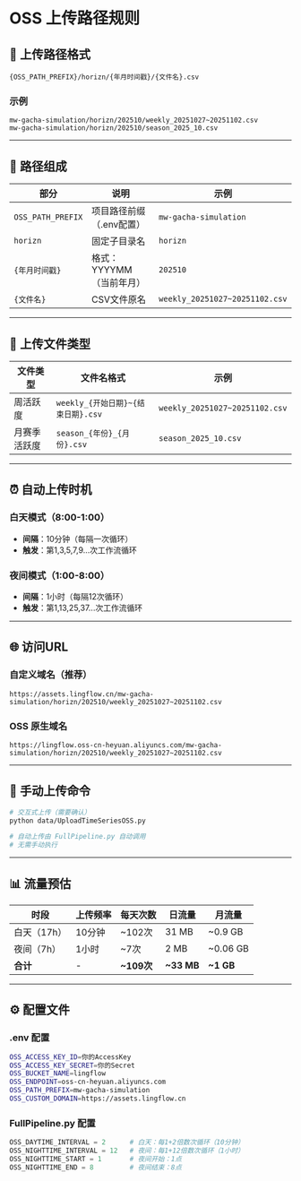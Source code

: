 # OSS 上传路径规则

## 📍 上传路径格式

```
{OSS_PATH_PREFIX}/horizn/{年月时间戳}/{文件名}.csv
```

### 示例

```
mw-gacha-simulation/horizn/202510/weekly_20251027~20251102.csv
mw-gacha-simulation/horizn/202510/season_2025_10.csv
```

---

## 📂 路径组成

| 部分 | 说明 | 示例 |
|------|------|------|
| `OSS_PATH_PREFIX` | 项目路径前缀（.env配置） | `mw-gacha-simulation` |
| `horizn` | 固定子目录名 | `horizn` |
| `{年月时间戳}` | 格式：YYYYMM（当前年月） | `202510` |
| `{文件名}` | CSV文件原名 | `weekly_20251027~20251102.csv` |

---

## 📄 上传文件类型

| 文件类型 | 文件名格式 | 示例 |
|---------|-----------|------|
| 周活跃度 | `weekly_{开始日期}~{结束日期}.csv` | `weekly_20251027~20251102.csv` |
| 月赛季活跃度 | `season_{年份}_{月份}.csv` | `season_2025_10.csv` |

---

## ⏰ 自动上传时机

### 白天模式（8:00-1:00）
- **间隔**：10分钟（每隔一次循环）
- **触发**：第1,3,5,7,9...次工作流循环

### 夜间模式（1:00-8:00）
- **间隔**：1小时（每隔12次循环）
- **触发**：第1,13,25,37...次工作流循环

---

## 🌐 访问URL

### 自定义域名（推荐）
```
https://assets.lingflow.cn/mw-gacha-simulation/horizn/202510/weekly_20251027~20251102.csv
```

### OSS 原生域名
```
https://lingflow.oss-cn-heyuan.aliyuncs.com/mw-gacha-simulation/horizn/202510/weekly_20251027~20251102.csv
```

---

## 🔧 手动上传命令

```bash
# 交互式上传（需要确认）
python data/UploadTimeSeriesOSS.py

# 自动上传由 FullPipeline.py 自动调用
# 无需手动执行
```

---

## 📊 流量预估

| 时段 | 上传频率 | 每天次数 | 日流量 | 月流量 |
|------|---------|---------|--------|--------|
| 白天（17h） | 10分钟 | ~102次 | 31 MB | ~0.9 GB |
| 夜间（7h） | 1小时 | ~7次 | 2 MB | ~0.06 GB |
| **合计** | - | **~109次** | **~33 MB** | **~1 GB** |

---

## ⚙️ 配置文件

### .env 配置
```bash
OSS_ACCESS_KEY_ID=你的AccessKey
OSS_ACCESS_KEY_SECRET=你的Secret
OSS_BUCKET_NAME=lingflow
OSS_ENDPOINT=oss-cn-heyuan.aliyuncs.com
OSS_PATH_PREFIX=mw-gacha-simulation
OSS_CUSTOM_DOMAIN=https://assets.lingflow.cn
```

### FullPipeline.py 配置
```python
OSS_DAYTIME_INTERVAL = 2      # 白天：每1+2倍数次循环（10分钟）
OSS_NIGHTTIME_INTERVAL = 12   # 夜间：每1+12倍数次循环（1小时）
OSS_NIGHTTIME_START = 1       # 夜间开始：1点
OSS_NIGHTTIME_END = 8         # 夜间结束：8点
```
